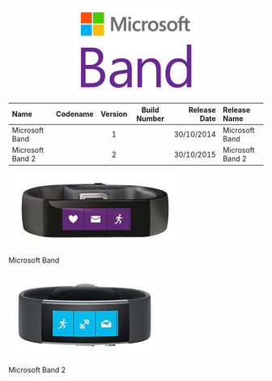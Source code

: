 <p align="center">
  <img src="https://github.com/InstallingEverything/MicrosoftBuildNumbers/blob/main/Images/MSBandLogo.png" />
</p>


| Name                                                   | Codename          | Version | Build Number      | Release Date | Release Name                                             |
| :----------------------------------------------------- | :---------------: | :-----: | :---------------: | -----------: | :------------------------------------------------------- | 
| Microsoft Band                                         |                   |    1    |                   |  30/10/2014  | Microsoft Band                                           |
| Microsoft Band 2                                       |                   |    2    |                   |  30/10/2015  | Microsoft Band 2                                         |


![alt text](https://github.com/InstallingEverything/MicrosoftBuildNumbers/blob/main/Images/BANDONE.jpeg)

Microsoft Band

![alt text](https://github.com/InstallingEverything/MicrosoftBuildNumbers/blob/main/Images/BANDTWO.jpeg)

Microsoft Band 2